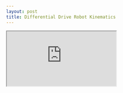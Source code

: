 ```yaml
---
layout: post
title: Differential Drive Robot Kinematics
---
```


<iframe src = "https://github.com/SamShue/Differential-Drive-Robot-Motion/blob/development/README.md">
         Sorry your browser does not support inline frames.
</iframe>